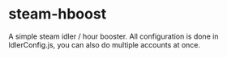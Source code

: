 # steam-hboost
A simple steam idler / hour booster.
All configuration is done in IdlerConfig.js, you can also do multiple accounts at once.
